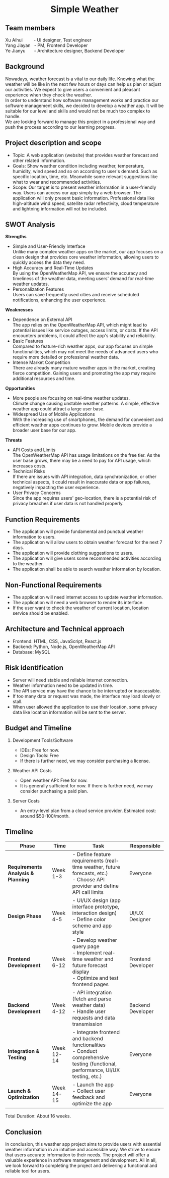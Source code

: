 <div align="center">
    <h1>Simple Weather</h1>
</div>  

## Team members    
Xu Aihui &nbsp;&nbsp;&nbsp;&nbsp;&nbsp;&nbsp;&nbsp;&nbsp;-  UI designer, Test engineer  
Yang Jiayan &nbsp;&nbsp;- PM, Frontend Developer  
Ye Jianyu &nbsp;&nbsp;&nbsp;&nbsp;&nbsp;&nbsp;- Architecture designer, Backend Developer  

## Background  
Nowadays, weather forecast is a vital to our daily life. Knowing what the weather will be like in the next few hours or days can help us plan or adjust our activities. We expect to give users a convenient and pleasant experience when they check the weather.  
In order to understand how software management works and practice our software management skills, we decided to develop a weather app. It will be suitable for our level and skills and would not be much too complex to handle.  
We are looking forward to manage this project in a professional way and push the process according to our learning progress.  

## Project description and scope  
- Topic: A web application (website) that provides weather forecast and other related information.  
- Goals: Show weather condition including weather, temperature, humidity, wind speed and so on according to user's demand. Such as specific location, time, etc. Meanwhile some relevant suggestions like what to wear and recommended activities.  
- Scope: Our target is to present weather information in a user-friendly way. Users can access our app simply by a web browser. The application will only present basic information. Professional data like high-altitude wind speed, satellite radar reflectivity, cloud temperature and lightning information will not be included.  

## SWOT Analysis  
**Strengths**  
- Simple and User-Friendly Interface  
Unlike many complex weather apps on the market, our app focuses on a clean design that provides core weather information, allowing users to quickly access the data they need.  
- High Accuracy and Real-Time Updates  
By using the OpenWeatherMap API, we ensure the accuracy and timeliness of the weather data, meeting users' demand for real-time weather updates.  
- Personalization Features  
Users can save frequently used cities and receive scheduled notifications, enhancing the user experience.  

**Weaknesses**  
- Dependence on External API  
The app relies on the OpenWeatherMap API, which might lead to potential issues like service outages, access limits, or costs. If the API encounters problems, it could affect the app's stability and reliability.  
- Basic Features  
Compared to feature-rich weather apps, our app focuses on simple functionalities, which may not meet the needs of advanced users who require more detailed or professional weather data.  
- Intense Market Competition  
There are already many mature weather apps in the market, creating fierce competition. Gaining users and promoting the app may require additional resources and time.  

**Opportunities**  
- More people are focusing on real-time weather updates.   
Climate change causing unstable weather patterns. A simple, effective weather app could attract a large user base.  
- Widespread Use of Mobile Applications  
With the increasing use of smartphones, the demand for convenient and efficient weather apps continues to grow. Mobile devices provide a broader user base for our app.  

**Threats**  
- API Costs and Limits  
The OpenWeatherMap API has usage limitations on the free tier. As the user base grows, there may be a need to pay for API usage, which increases costs.  
- Technical Risks  
If there are issues with API integration, data synchronization, or other technical aspects, it could result in inaccurate data or app failures, negatively impacting the user experience.  
- User Privacy Concerns  
Since the app requires users' geo-location, there is a potential risk of privacy breaches if user data is not handled properly.  

## Function Requirements  
- The application will provide fundamental and punctual weather information to users.  
- The application will allow users to obtain weather forecast for the next 7 days.  
- The application will provide clothing suggestions to users.  
- The application will give users some recommended activities according to the weather.  
- The application shall be able to search weather information by location.  

## Non-Functional Requirements  
- The application will need internet access to update weather information.    
- The application will need a web browser to render its interface.  
- If the user want to check the weather of current location, location service should be enabled.  

## Architecture and Technical approach  
- Frontend: HTML, CSS, JavaScript, React.js  
- Backend: Python, Node.js, OpenWeatherMap API  
- Database: MySQL  

## Risk identification  
- Server will need stable and reliable internet connection.  
- Weather information need to be updated in time.  
- The API service may have the chance to be interrupted or inaccessible.  
- If too many data or request was made, the interface may load slowly or stall.  
- When user allowed the application to use their location, some privacy data like location information will be sent to the server.  

## Budget and Timeline  
1. Development Tools/Software
   - IDEs: Free for now.   
   - Design Tools: Free  
   - If there is further need, we may consider purchasing a license.  

2. Weather API Costs
   - Open weather API: Free for now.
   - It is generally sufficient for now. If there is further need, we may consider purchasing a paid plan.  

3. Server Costs
   - An entry-level plan from a cloud service provider. Estimated cost: around $50-100/month.  

## Timeline

| Phase                         | Time    | Task                                                                  | Responsible        |
|-------------------------------|---------|-----------------------------------------------------------------------|--------------------|
| **Requirements Analysis & Planning** | Week 1-3 | - Define feature requirements (real-time weather, future forecasts, etc.) <br> - Choose API provider and define API call limits | Everyone          |
| **Design Phase**               | Week 4-5 | - UI/UX design (app interface prototype, interaction design) <br> - Define color scheme and app style  | UI/UX Designer     |
| **Frontend Development**       | Week 6-12 | - Develop weather query page <br> - Implement real-time weather and future forecast display <br> - Optimize and test frontend pages | Frontend Developer |
| **Backend Development**        | Week 4-12 | - API integration (fetch and parse weather data) <br> - Handle user requests and data transmission  | Backend Developer  |
| **Integration & Testing**      | Week 12-14 | - Integrate frontend and backend functionalities <br> - Conduct comprehensive testing (functional, performance, UI/UX testing, etc.) | Everyone          |
| **Launch & Optimization**      | Week 14-15 | - Launch the app <br> - Collect user feedback and optimize the app  | Everyone          |

Total Duration: About 16 weeks.



## Conclusion
In conclusion, this weather app project aims to provide users with essential weather information in an intuitive and accessible way. We strive to ensure that users accurate information to their needs. The project will offer a valuable experience in software management and development. All in all, we look forward to completing the project and delivering a functional and reliable tool for users.  
